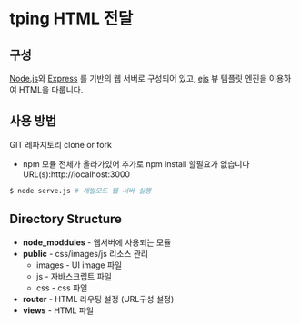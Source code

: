 # tping HTML 전달

## 구성
[Node.js](https://nodejs.org/)와 
[Express](http://expressjs.com) 를 기반의 웹 서버로 구성되어 있고, 
[ejs](https://github.com/mde/ejs) 뷰 템플릿 엔진을 이용하여 HTML을 다룹니다.  

## 사용 방법
GIT 레파지토리 clone or fork 
* npm 모듈 전체가 올라가있어 추가로 npm install 할필요가 없습니다
URL(s):http://localhost:3000

```bash
$ node serve.js # 개발모드 웹 서버 실행
```

## Directory Structure
* **node_moddules** - 웹서버에 사용되는 모듈
* **public** - css/images/js 리소스 관리
    * images - UI image 파일
    * js - 자바스크립트 파일
    * css - css 파일
* **router** - HTML 라우팅 설정 (URL구성 설정)
* **views** - HTML 파일